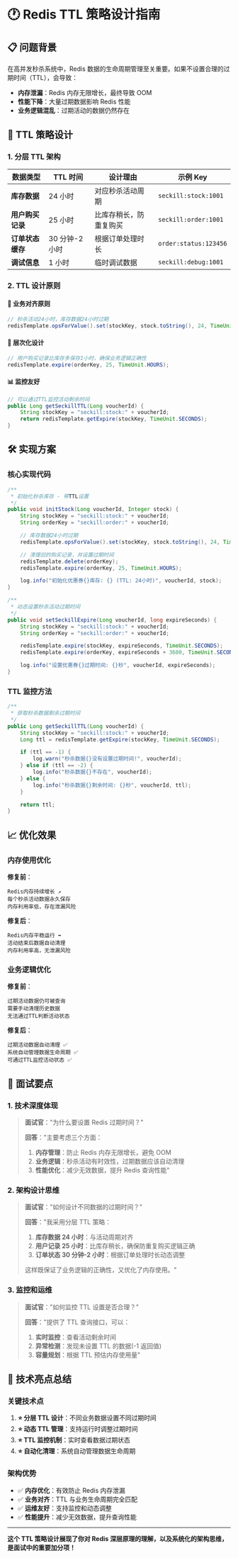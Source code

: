 # 🕐 Redis TTL 策略设计指南

## 📋 问题背景

在高并发秒杀系统中，Redis 数据的生命周期管理至关重要。如果不设置合理的过期时间（TTL），会导致：

- **内存泄漏**：Redis 内存无限增长，最终导致 OOM
- **性能下降**：大量过期数据影响 Redis 性能
- **业务逻辑混乱**：过期活动的数据仍然存在

## 🎯 TTL 策略设计

### 1. 分层 TTL 架构

| 数据类型         | TTL 时间       | 设计理由               | 示例 Key              |
| ---------------- | -------------- | ---------------------- | --------------------- |
| **库存数据**     | 24 小时        | 对应秒杀活动周期       | `seckill:stock:1001`  |
| **用户购买记录** | 25 小时        | 比库存稍长，防重复购买 | `seckill:order:1001`  |
| **订单状态缓存** | 30 分钟-2 小时 | 根据订单处理时长       | `order:status:123456` |
| **调试信息**     | 1 小时         | 临时调试数据           | `seckill:debug:1001`  |

### 2. TTL 设计原则

#### 🎯 业务对齐原则

```java
// 秒杀活动24小时，库存数据24小时过期
redisTemplate.opsForValue().set(stockKey, stock.toString(), 24, TimeUnit.HOURS);
```

#### 🔄 层次化设计

```java
// 用户购买记录比库存多保存1小时，确保业务逻辑正确性
redisTemplate.expire(orderKey, 25, TimeUnit.HOURS);
```

#### 📊 监控友好

```java
// 可以通过TTL监控活动剩余时间
public Long getSeckillTTL(Long voucherId) {
    String stockKey = "seckill:stock:" + voucherId;
    return redisTemplate.getExpire(stockKey, TimeUnit.SECONDS);
}
```

## 🛠️ 实现方案

### 核心实现代码

```java
/**
 * 初始化秒杀库存 - 带TTL设置
 */
public void initStock(Long voucherId, Integer stock) {
    String stockKey = "seckill:stock:" + voucherId;
    String orderKey = "seckill:order:" + voucherId;

    // 库存数据24小时过期
    redisTemplate.opsForValue().set(stockKey, stock.toString(), 24, TimeUnit.HOURS);

    // 清理旧的购买记录，并设置过期时间
    redisTemplate.delete(orderKey);
    redisTemplate.expire(orderKey, 25, TimeUnit.HOURS);

    log.info("初始化优惠券{}库存: {} (TTL: 24小时)", voucherId, stock);
}

/**
 * 动态设置秒杀活动过期时间
 */
public void setSeckillExpire(Long voucherId, long expireSeconds) {
    String stockKey = "seckill:stock:" + voucherId;
    String orderKey = "seckill:order:" + voucherId;

    redisTemplate.expire(stockKey, expireSeconds, TimeUnit.SECONDS);
    redisTemplate.expire(orderKey, expireSeconds + 3600, TimeUnit.SECONDS);

    log.info("设置优惠券{}过期时间: {}秒", voucherId, expireSeconds);
}
```

### TTL 监控方法

```java
/**
 * 获取秒杀数据剩余过期时间
 */
public Long getSeckillTTL(Long voucherId) {
    String stockKey = "seckill:stock:" + voucherId;
    Long ttl = redisTemplate.getExpire(stockKey, TimeUnit.SECONDS);

    if (ttl == -1) {
        log.warn("秒杀数据{}没有设置过期时间!", voucherId);
    } else if (ttl == -2) {
        log.info("秒杀数据{}不存在", voucherId);
    } else {
        log.info("秒杀数据{}剩余时间: {}秒", voucherId, ttl);
    }

    return ttl;
}
```

## 📈 优化效果

### 内存使用优化

**修复前**：

```
Redis内存持续增长 ↗️
每个秒杀活动数据永久保存
内存利用率低，存在泄漏风险
```

**修复后**：

```
Redis内存平稳运行 ➡️
活动结束后数据自动清理
内存利用率高，无泄漏风险
```

### 业务逻辑优化

**修复前**：

```
过期活动数据仍可被查询
需要手动清理历史数据
无法通过TTL判断活动状态
```

**修复后**：

```
过期活动数据自动清理 ✅
系统自动管理数据生命周期 ✅
可通过TTL监控活动状态 ✅
```

## 🎯 面试要点

### 1. 技术深度体现

> **面试官**："为什么要设置 Redis 过期时间？"
>
> **回答**："主要考虑三个方面：
>
> 1. **内存管理**：防止 Redis 内存无限增长，避免 OOM
> 2. **业务逻辑**：秒杀活动有时效性，过期数据应该自动清理
> 3. **性能优化**：减少无效数据，提升 Redis 查询性能"

### 2. 架构设计思维

> **面试官**："如何设计不同数据的过期时间？"
>
> **回答**："我采用分层 TTL 策略：
>
> 1. **库存数据 24 小时**：与活动周期对齐
> 2. **用户记录 25 小时**：比库存稍长，确保防重复购买逻辑正确
> 3. **订单状态 30 分钟-2 小时**：根据订单处理时长动态调整
>
> 这样既保证了业务逻辑的正确性，又优化了内存使用。"

### 3. 监控和运维

> **面试官**："如何监控 TTL 设置是否合理？"
>
> **回答**："提供了 TTL 查询接口，可以：
>
> 1. **实时监控**：查看活动剩余时间
> 2. **异常检测**：发现未设置 TTL 的数据(-1 返回值)
> 3. **容量规划**：根据 TTL 预估内存使用量"

## 🚀 技术亮点总结

### 关键技术点

1. **⭐ 分层 TTL 设计**：不同业务数据设置不同过期时间
2. **⭐ 动态 TTL 管理**：支持运行时调整过期时间
3. **⭐ TTL 监控机制**：实时查看数据过期状态
4. **⭐ 自动化清理**：系统自动管理数据生命周期

### 架构优势

- ✅ **内存优化**：有效防止 Redis 内存泄漏
- ✅ **业务对齐**：TTL 与业务生命周期完全匹配
- ✅ **运维友好**：支持监控和动态调整
- ✅ **性能提升**：减少无效数据，提升查询性能

---

**这个 TTL 策略设计展现了你对 Redis 深层原理的理解，以及系统化的架构思维，是面试中的重要加分项！**
